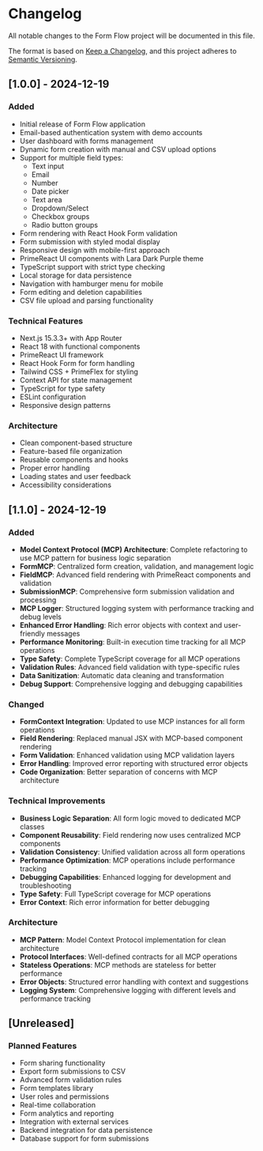 # Changelog

All notable changes to the Form Flow project will be documented in this file.

The format is based on [Keep a Changelog](https://keepachangelog.com/en/1.0.0/),
and this project adheres to [Semantic Versioning](https://semver.org/spec/v2.0.0.html).

## [1.0.0] - 2024-12-19

### Added

- Initial release of Form Flow application
- Email-based authentication system with demo accounts
- User dashboard with forms management
- Dynamic form creation with manual and CSV upload options
- Support for multiple field types:
  - Text input
  - Email
  - Number
  - Date picker
  - Text area
  - Dropdown/Select
  - Checkbox groups
  - Radio button groups
- Form rendering with React Hook Form validation
- Form submission with styled modal display
- Responsive design with mobile-first approach
- PrimeReact UI components with Lara Dark Purple theme
- TypeScript support with strict type checking
- Local storage for data persistence
- Navigation with hamburger menu for mobile
- Form editing and deletion capabilities
- CSV file upload and parsing functionality

### Technical Features

- Next.js 15.3.3+ with App Router
- React 18 with functional components
- PrimeReact UI framework
- React Hook Form for form handling
- Tailwind CSS + PrimeFlex for styling
- Context API for state management
- TypeScript for type safety
- ESLint configuration
- Responsive design patterns

### Architecture

- Clean component-based structure
- Feature-based file organization
- Reusable components and hooks
- Proper error handling
- Loading states and user feedback
- Accessibility considerations

## [1.1.0] - 2024-12-19

### Added

- **Model Context Protocol (MCP) Architecture**: Complete refactoring to use MCP pattern for business logic separation
- **FormMCP**: Centralized form creation, validation, and management logic
- **FieldMCP**: Advanced field rendering with PrimeReact components and validation
- **SubmissionMCP**: Comprehensive form submission validation and processing
- **MCP Logger**: Structured logging system with performance tracking and debug levels
- **Enhanced Error Handling**: Rich error objects with context and user-friendly messages
- **Performance Monitoring**: Built-in execution time tracking for all MCP operations
- **Type Safety**: Complete TypeScript coverage for all MCP operations
- **Validation Rules**: Advanced field validation with type-specific rules
- **Data Sanitization**: Automatic data cleaning and transformation
- **Debug Support**: Comprehensive logging and debugging capabilities

### Changed

- **FormContext Integration**: Updated to use MCP instances for all form operations
- **Field Rendering**: Replaced manual JSX with MCP-based component rendering
- **Form Validation**: Enhanced validation using MCP validation layers
- **Error Handling**: Improved error reporting with structured error objects
- **Code Organization**: Better separation of concerns with MCP architecture

### Technical Improvements

- **Business Logic Separation**: All form logic moved to dedicated MCP classes
- **Component Reusability**: Field rendering now uses centralized MCP components
- **Validation Consistency**: Unified validation across all form operations
- **Performance Optimization**: MCP operations include performance tracking
- **Debugging Capabilities**: Enhanced logging for development and troubleshooting
- **Type Safety**: Full TypeScript coverage for MCP operations
- **Error Context**: Rich error information for better debugging

### Architecture

- **MCP Pattern**: Model Context Protocol implementation for clean architecture
- **Protocol Interfaces**: Well-defined contracts for all MCP operations
- **Stateless Operations**: MCP methods are stateless for better performance
- **Error Objects**: Structured error handling with context and suggestions
- **Logging System**: Comprehensive logging with different levels and performance tracking

## [Unreleased]

### Planned Features

- Form sharing functionality
- Export form submissions to CSV
- Advanced form validation rules
- Form templates library
- User roles and permissions
- Real-time collaboration
- Form analytics and reporting
- Integration with external services
- Backend integration for data persistence
- Database support for form submissions
